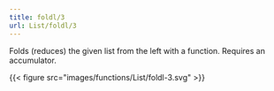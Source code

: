 ```yaml
---
title: foldl/3
url: List/foldl/3
---
```



Folds (reduces) the given list from the left with a function. Requires an accumulator.

{{< figure src="images/functions/List/foldl-3.svg" >}}
